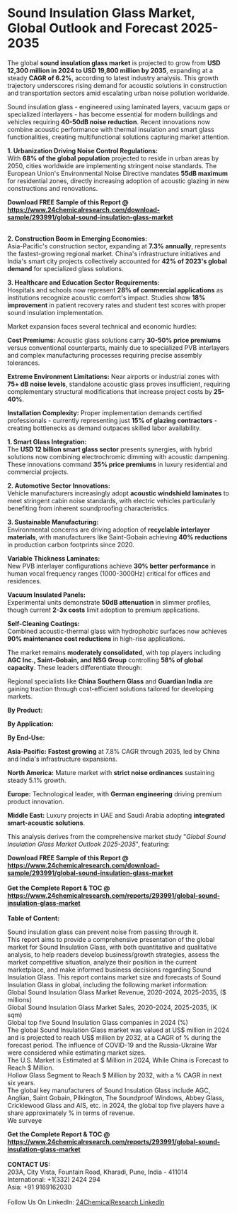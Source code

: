 <h1>Sound Insulation Glass Market, Global Outlook and Forecast 2025-2035</h1><p>The global <strong>sound insulation glass market</strong> is projected to grow from <strong>USD 12,300 million in 2024 to USD 19,800 million by 2035</strong>, expanding at a steady <strong>CAGR of 6.2%</strong>, according to latest industry analysis. This growth trajectory underscores rising demand for acoustic solutions in construction and transportation sectors amid escalating urban noise pollution worldwide.</p><p>Sound insulation glass - engineered using laminated layers, vacuum gaps or specialized interlayers - has become essential for modern buildings and vehicles requiring <strong>40-50dB noise reduction</strong>. Recent innovations now combine acoustic performance with thermal insulation and smart glass functionalities, creating multifunctional solutions capturing market attention.</p><p><strong>1. Urbanization Driving Noise Control Regulations:</strong><br>
With <strong>68% of the global population</strong> projected to reside in urban areas by 2050, cities worldwide are implementing stringent noise standards. The European Union's Environmental Noise Directive mandates <strong>55dB maximum</strong> for residential zones, directly increasing adoption of acoustic glazing in new constructions and renovations.</p><div><b>Download FREE Sample of this Report @ 
            <a href="https://www.24chemicalresearch.com/download-sample/293991/global-sound-insulation-glass-market">
            https://www.24chemicalresearch.com/download-sample/293991/global-sound-insulation-glass-market</a></b></div><br><p><strong>2. Construction Boom in Emerging Economies:</strong><br>
Asia-Pacific's construction sector, expanding at <strong>7.3% annually</strong>, represents the fastest-growing regional market. China's infrastructure initiatives and India's smart city projects collectively accounted for <strong>42% of 2023's global demand</strong> for specialized glass solutions.</p><p><strong>3. Healthcare and Education Sector Requirements:</strong><br>
Hospitals and schools now represent <strong>28% of commercial applications</strong> as institutions recognize acoustic comfort's impact. Studies show <strong>18% improvement</strong> in patient recovery rates and student test scores with proper sound insulation implementation.</p><p>Market expansion faces several technical and economic hurdles:</p><p><strong>Cost Premiums:</strong> Acoustic glass solutions carry <strong>30-50% price premiums</strong> versus conventional counterparts, mainly due to specialized PVB interlayers and complex manufacturing processes requiring precise assembly tolerances.</p><p><strong>Extreme Environment Limitations:</strong> Near airports or industrial zones with <strong>75+ dB noise levels</strong>, standalone acoustic glass proves insufficient, requiring complementary structural modifications that increase project costs by <strong>25-40%</strong>.</p><p><strong>Installation Complexity:</strong> Proper implementation demands certified professionals - currently representing just <strong>15% of glazing contractors</strong> - creating bottlenecks as demand outpaces skilled labor availability.</p><p><strong>1. Smart Glass Integration:</strong><br>
The <strong>USD 12 billion smart glass sector</strong> presents synergies, with hybrid solutions now combining electrochromic dimming with acoustic dampening. These innovations command <strong>35% price premiums</strong> in luxury residential and commercial projects.</p><p><strong>2. Automotive Sector Innovations:</strong><br>
Vehicle manufacturers increasingly adopt <strong>acoustic windshield laminates</strong> to meet stringent cabin noise standards, with electric vehicles particularly benefiting from inherent soundproofing characteristics.</p><p><strong>3. Sustainable Manufacturing:</strong><br>
Environmental concerns are driving adoption of <strong>recyclable interlayer materials</strong>, with manufacturers like Saint-Gobain achieving <strong>40% reductions</strong> in production carbon footprints since 2020.</p><p><strong>Variable Thickness Laminates:</strong><br>
	New PVB interlayer configurations achieve <strong>30% better performance</strong> in human vocal frequency ranges (1000-3000Hz) critical for offices and residences.</p><p><strong>Vacuum Insulated Panels:</strong><br>
	Experimental units demonstrate <strong>50dB attenuation</strong> in slimmer profiles, though current <strong>2-3x costs</strong> limit adoption to premium applications.</p><p><strong>Self-Cleaning Coatings:</strong><br>
	Combined acoustic-thermal glass with hydrophobic surfaces now achieves <strong>90% maintenance cost reductions</strong> in high-rise applications.</p><p>The market remains <strong>moderately consolidated</strong>, with top players including <strong>AGC Inc., Saint-Gobain, and NSG Group</strong> controlling <strong>58% of global capacity</strong>. These leaders differentiate through:</p><p>Regional specialists like <strong>China Southern Glass</strong> and <strong>Guardian India</strong> are gaining traction through cost-efficient solutions tailored for developing markets.</p><p><strong>By Product:</strong></p><p><strong>By Application:</strong></p><p><strong>By End-Use:</strong></p><p><strong>Asia-Pacific:</strong> <strong>Fastest growing</strong> at 7.8% CAGR through 2035, led by China and India's infrastructure expansions.</p><p><strong>North America:</strong> Mature market with <strong>strict noise ordinances</strong> sustaining steady 5.1% growth.</p><p><strong>Europe:</strong> Technological leader, with <strong>German engineering</strong> driving premium product innovation.</p><p><strong>Middle East:</strong> Luxury projects in UAE and Saudi Arabia adopting <strong>integrated smart-acoustic solutions</strong>.</p><p>This analysis derives from the comprehensive market study "<em>Global Sound Insulation Glass Market Outlook 2025-2035</em>", featuring:</p><div><b>Download FREE Sample of this Report @ 
            <a href="https://www.24chemicalresearch.com/download-sample/293991/global-sound-insulation-glass-market">
            https://www.24chemicalresearch.com/download-sample/293991/global-sound-insulation-glass-market</a></b></div><br><div><b>Get the Complete Report & TOC @ 
            <a href="https://www.24chemicalresearch.com/reports/293991/global-sound-insulation-glass-market">
            https://www.24chemicalresearch.com/reports/293991/global-sound-insulation-glass-market</a></b></div><br>
            <b>Table of Content:</b><p>Sound insulation glass can prevent noise from passing through it.<br />
This report aims to provide a comprehensive presentation of the global market for Sound Insulation Glass, with both quantitative and qualitative analysis, to help readers develop business/growth strategies, assess the market competitive situation, analyze their position in the current marketplace, and make informed business decisions regarding Sound Insulation Glass. This report contains market size and forecasts of Sound Insulation Glass in global, including the following market information:<br />
Global Sound Insulation Glass Market Revenue, 2020-2024, 2025-2035, ($ millions)<br />
Global Sound Insulation Glass Market Sales, 2020-2024, 2025-2035, (K sqm)<br />
Global top five Sound Insulation Glass companies in 2024 (%)<br />
The global Sound Insulation Glass market was valued at US$ million in 2024 and is projected to reach US$ million by 2032, at a CAGR of % during the forecast period. The influence of COVID-19 and the Russia-Ukraine War were considered while estimating market sizes.<br />
The U.S. Market is Estimated at $ Million in 2024, While China is Forecast to Reach $ Million.<br />
Hollow Glass Segment to Reach $ Million by 2032, with a % CAGR in next six years.<br />
The global key manufacturers of Sound Insulation Glass include AGC, Anglian, Saint Gobain, Pilkington, The Soundproof Windows, Abbey Glass, Cricklewood Glass and AIS, etc. in 2024, the global top five players have a share approximately % in terms of revenue.<br />
We surveye</p><div><b>Get the Complete Report & TOC @ 
            <a href="https://www.24chemicalresearch.com/reports/293991/global-sound-insulation-glass-market">
            https://www.24chemicalresearch.com/reports/293991/global-sound-insulation-glass-market</a></b></div><br><b>CONTACT US:</b><br>
            203A, City Vista, Fountain Road, Kharadi, Pune, India - 411014<br>
            International: +1(332) 2424 294<br>
            Asia: +91 9169162030 <br><br>
            Follow Us On LinkedIn: <a href="https://www.linkedin.com/company/24chemicalresearch/">24ChemicalResearch LinkedIn</a>
